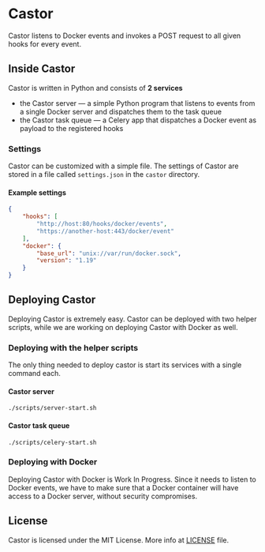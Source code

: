 Castor
======

Castor listens to Docker events and invokes a POST request to all given hooks for every event.

## Inside Castor

Castor is written in Python and consists of **2 services**

- the Castor server — a simple Python program that listens to events from a single Docker server and dispatches them to the task queue
- the Castor task queue — a Celery app that dispatches a Docker event as payload to the registered hooks

### Settings

Castor can be customized with a simple file. The settings of Castor are stored in a file called `settings.json` in the `castor` directory.

#### Example settings
```json
{
    "hooks": [
        "http://host:80/hooks/docker/events",
        "https://another-host:443/docker/event"
    ],
    "docker": {
        "base_url": "unix://var/run/docker.sock",
        "version": "1.19"
    }
}
```

## Deploying Castor

Deploying Castor is extremely easy. Castor can be deployed with two helper scripts, while we are working on deploying Castor with Docker as well.

### Deploying with the helper scripts

The only thing needed to deploy castor is start its services with a single command each.

#### Castor server
```
./scripts/server-start.sh
```

#### Castor task queue
```
./scripts/celery-start.sh
```


### Deploying with Docker
Deploying Castor with Docker is Work In Progress. Since it needs to listen to Docker events, we have to make sure that a Docker container will have access to a Docker server, without security compromises.

## License
Castor is licensed under the MIT License. More info at [LICENSE](LICENSE) file.
